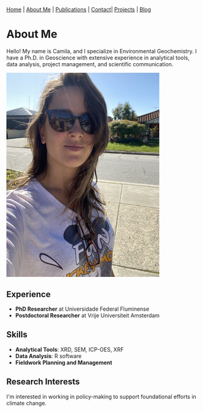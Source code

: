 [Home](./index.md) | [About Me](./about.md) | [Publications](./Publications.md) | [Contact](./contact.md)| [Projects](./projects.md) | [Blog](./blog.md)

# About Me

Hello! My name is Camila, and I specialize in Environmental Geochemistry. I have a Ph.D. in Geoscience with extensive experience in analytical tools, data analysis, project management, and scientific communication.

<img src="IMG_4007.jpeg" alt="Myself" width="400">


## Experience

- **PhD Researcher** at Universidade Federal Fluminense
- **Postdoctoral Researcher** at Vrije Universiteit Amsterdam

## Skills

- **Analytical Tools**: XRD, SEM, ICP-OES, XRF
- **Data Analysis**: R software
- **Fieldwork Planning and Management**

## Research Interests

I'm interested in working in policy-making to support foundational efforts in climate change.
